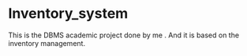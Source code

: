 # Inventory_system
This is the DBMS academic project done by me . And it is based on the inventory management.
